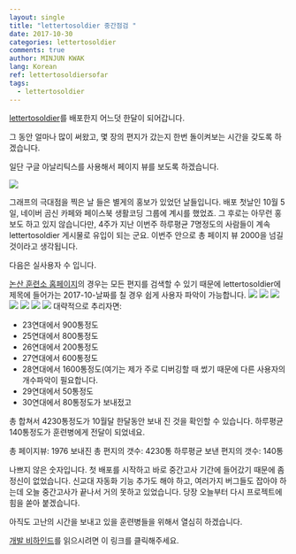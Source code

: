 ```yaml
---
layout: single
title: "lettertosoldier 중간점검 "
date: 2017-10-30
categories: lettertosoldier
comments: true
author: MINJUN KWAK
lang: Korean
ref: lettertosoldiersofar
tags:
  - lettertosoldier
---
```


[lettertosoldier]({{“https://minjunkwak.github.io/lettertosoldier/lettertosoldier-kor-download/”}})를 배포한지 어느덧 한달이 되어갑니다.

그 동안 얼마나 많이 써왔고, 몇 장의 편지가 갔는지 한번 돌이켜보는 시간을 갖도록 하겠습니다.

일단 구글 아날리틱스를 사용해서 페이지 뷰를 보도록 하겠습니다.

<img src="/assets/lettertosoldier/analytics_lettertosoldier.png">

그래프의 극대점을 찍은 날 들은 별게의 홍보가 있었던 날들입니다. 배포 첫날인 10월 5일, 네이버 곰신 카페와 페이스북 생활코딩 그룹에 계시를 했었죠. 그 후로는 아무런 홍보도 하고 있지 않습니다만, 4주가 지난 이번주 하루평균 7명정도의 사람들이 계속 lettertosoldier 게시물로 유입이 되는 군요. 이번주 안으로 총 페이지 뷰 2000을 넘길 것이라고 생각됩니다.

다음은 실사용자 수 입니다.

[논산 훈련소 홈페이지]({{“http://www.katc.mil.kr/katc/corner/c25/letter.jsp?board_no=23&search%3Asearch_key%3Asearch=article_title&search%3Asearch_val%3Asearch=2017-10-“}})의 경우는 모든 편지를 검색할 수 있기 때문에 lettertosoldier에 제목에 들어가는 2017-10-날짜를 칠 경우 쉽게 사용자 파악이 가능합니다.
<img src="/assets/lettertosoldier/23regiment.png">
<img src="/assets/lettertosoldier/25regiment.png">
<img src="/assets/lettertosoldier/26regiment.png">
<img src="/assets/lettertosoldier/27regiment.png">
<img src="/assets/lettertosoldier/28regiment.png">
<img src="/assets/lettertosoldier/29regiment.png">
<img src="/assets/lettertosoldier/30regiment.png">
대략적으로 추리자면:
- 23연대에서 900통정도
- 25연대에서 800통정도
- 26연대에서 200통정도
- 27연대에서 600통정도
- 28연대에서 1600통정도(여기는 제가 주로 디버깅할 때 썼기 때문에 다른 사용자의 개수파악이 필요합니다.
- 29연대에서 50통정도
- 30연대에서 80통정도가 보내젔고

총 합쳐서 4230통정도가 10월달 한달동안 보내 진 것을 확인할 수 있습니다.
하루평균 140통정도가 훈련병에게 전달이 되었네요.

총 페이지뷰: 1976
보내진 총 편지의 갯수: 4230통
하루평균 보낸 편지의 갯수: 140통

나쁘지 않은 숫자입니다.
첫 배포를 시작하고 바로 중간고사 기간에 들어갔기 때문에 좀 정신이 없었습니다. 신교대 자동화 기능 추가도 해야 하고, 여러가지 버그들도 잡아야 하는데 오늘 중간고사가 끝나서 거의 못하고 있었습니다. 당장 오늘부터 다시 프로젝트에 힘을 쏟아 붙겠습니다. 

아직도 고난의 시간을 보내고 있을 훈련병들을 위해서 열심히 하겠습니다.

[개발 비하인드]({{"https://minjunkwak.github.io/%EB%B8%94%EB%A1%9C%EA%B7%B8/Letter-to-Soldier-kor/"}})를 읽으시려면 이 링크를 클릭해주세요.
